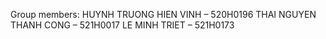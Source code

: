 Group members:
HUYNH TRUONG HIEN VINH – 520H0196
THAI NGUYEN THANH CONG – 521H0017
LE MINH TRIET – 521H0173
